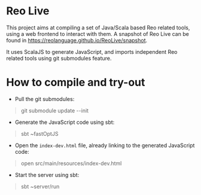 Reo Live
========================

This project aims at compiling a set of Java/Scala based Reo related tools, using a web frontend to interact with them.
A snapshot of Reo Live can be found in https://reolanguage.github.io/ReoLive/snapshot. 

It uses ScalaJS to generate JavaScript, and imports independent Reo related tools using git submodules feature.


How to compile and try-out
==============
* Pull the git submodules:

> git submodule update --init

* Generate the JavaScript code using sbt:

> sbt ~fastOptJS

* Open the `index-dev.html` file, already linking to the generated JavaScript code:

> open src/main/resources/index-dev.html

* Start the server using sbt:

>sbt \~server/run





